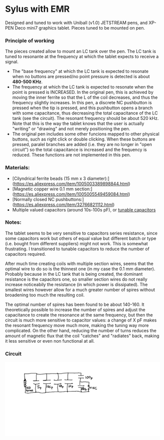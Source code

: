 # Sylus with EMR

Designed and tuned to work with Uniball (v1.0) JETSTREAM pens, and XP-PEN Deco mini7 graphics tablet.
Pieces tuned to be mounted on pen.

### Principle of working

The pieces created allow to mount an LC tank over the pen. The LC tank is tuned to resonante at the frequency
at which the tablet expects to receive a signal.
- The "base frequency" at which the LC tank is expected to resonate when no buttons are pressed/no point pressure
is detected is about **480-500 KHz**.
- The frequency at which the LC tank is expected to resonate when the point is pressed is INCREASED. In the original
pen, this is achieved by moving the inner ferrite so that the L of the coil decreases, and thus the frequency slightly
increases. In this pen, a discrete NC pushbutton is pressed when the tip is pressed, and this pushbutton opens a branch
with some capacitance, thus decreasing the total capacitance of the LC tank (see the circuit). The resonant frequency
should be about 520 kHz. Note that this is the way the tablet knows that the user is actually "writing" or "drawing" and
not merely positioning the pen.
- The original pen includes some other funcions mapped to other physical buttons, such as right click or double clicking.
When these buttons are pressed, paralel branches are added (i.e. they are no longer in "open circuit") so the total capacitance
is increased and the frequency is reduced. These functions are not implemented in this pen.

### Materials:
- [Cilyndrical ferrite beads (15 mm x 3 diameter):] (https://es.aliexpress.com/item/1005003389898844.html)
- [Magnetic copper wire 0.1 mm section:] (https://es.aliexpress.com/item/1005005549459084.html)
- [Normally closed NC pushbuttons:] (https://es.aliexpress.com/item/32766821112.html)
- Multiple valued capacitors (around 10s-100s pF), or [tunable capacitors](https://es.aliexpress.com/item/1005005699478367.html)

### Notes:

The tablet seems to be very sensitive to capacitors series resistance, since some capacitors work but others of equal value but
different batch or type (i.e. bought from different suppliers) might not work. This is somewhat frustrating. I transitioned to
tunable capacitors to reduce the number of capacitors required.

After much time creating coils with multiple section wires, seems that the optimal wire to do so is the thinnest one (in my case
the 0.1 mm diameter). Probably because in the LC tank that is being created, the dominant resistance is the capacitors one, so
smaller section wires do not really increase noticeabily the resistance (in which power is dissipated). The smallest wires however
allow for a much greater number of spires without broadening too much the resulting coil.

The optimal number of spires has been found to be about 140-160. It theoretically possible to increase the number of spires and
adjust the capacitance to create the resonance at the same frequency, but then the circuit is much more sensitive to capacitor
values: a change of X pF makes the resonant frequency move much more, making the tuning way more complicated. On the other hand,
reducing the number of turns reduces the amount of magnetic flux that the coil "catches" and "radiates" back, making it less sensitive
or even non functional at all.

### Circuit
![circuit](circuit.png)